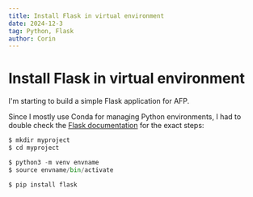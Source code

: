 ```yaml
---
title: Install Flask in virtual environment
date: 2024-12-3
tag: Python, Flask
author: Corin
---
```


# Install Flask in virtual environment

I'm starting to build a simple Flask application for AFP.

Since I mostly use Conda for managing Python environments, I had to double check the [Flask documentation](https://flask.palletsprojects.com/en/stable/installation/) for the exact steps:

```python
$ mkdir myproject
$ cd myproject

$ python3 -m venv envname
$ source envname/bin/activate

$ pip install flask
```
